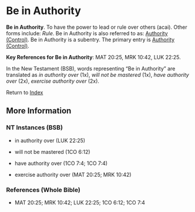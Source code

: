 # Be in Authority
**Be in Authority**. 
To have the power to lead or rule over others (acai). 
Other forms include: 
*Rule*. 
Be in Authority is also referred to as: 
[Authority (Control)](Authority.2.md). 
Be in Authority is a subentry. The primary entry is 
[Authority (Control)](Authority.2.md). 


**Key References for Be in Authority**: 
MAT 20:25, MRK 10:42, LUK 22:25. 




In the New Testament (BSB), words representing “Be in Authority” are translated as 
*in authority over* (1x), *will not be mastered* (1x), *have authority over* (2x), *exercise authority over* (2x). 


Return to [Index](00-Index.md)

## More Information

### NT Instances (BSB)

* in authority over (LUK 22:25)

* will not be mastered (1CO 6:12)

* have authority over (1CO 7:4; 1CO 7:4)

* exercise authority over (MAT 20:25; MRK 10:42)



### References (Whole Bible)

* MAT 20:25; MRK 10:42; LUK 22:25; 1CO 6:12; 1CO 7:4



